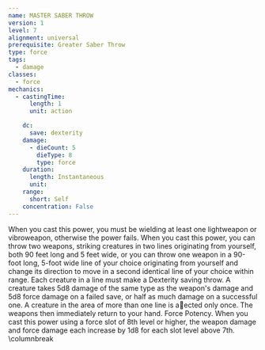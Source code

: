 ```yaml
---
name: MASTER SABER THROW
version: 1
level: 7
alignment: universal
prerequisite: Greater Saber Throw
type: force
tags:
  - damage
classes:
  - force
mechanics:
  - castingTime:
      length: 1
      unit: action

    dc:
      save: dexterity
    damage:
      - dieCount: 5
        dieType: 8
        type: force
    duration:
      length: Instantaneous
      unit: 
    range:
      short: Self
    concentration: False
---
```

When you cast this power, you must be wielding at
least one lightweapon or vibroweapon, otherwise the
power fails. When you cast this power, you can throw
two weapons, striking creatures in two lines originating
from yourself, both 90 feet long and 5 feet wide, or you
can throw one weapon in a 90-foot long, 5-foot wide
line of your choice originating from yourself and
change its direction to move in a second identical line
of your choice within range. Each creature in a line
must make a Dexterity saving throw. A creature takes
5d8 damage of the same type as the weapon's damage
and 5d8 force damage on a failed save, or half as much
damage on a successful one. A creature in the area of
more than one line is a􀃠ected only once. The weapons
then immediately return to your hand.
Force Potency. When you cast this power using a
force slot of 8th level or higher, the weapon damage
and force damage each increase by 1d8 for each slot
level above 7th. \columnbreak

    